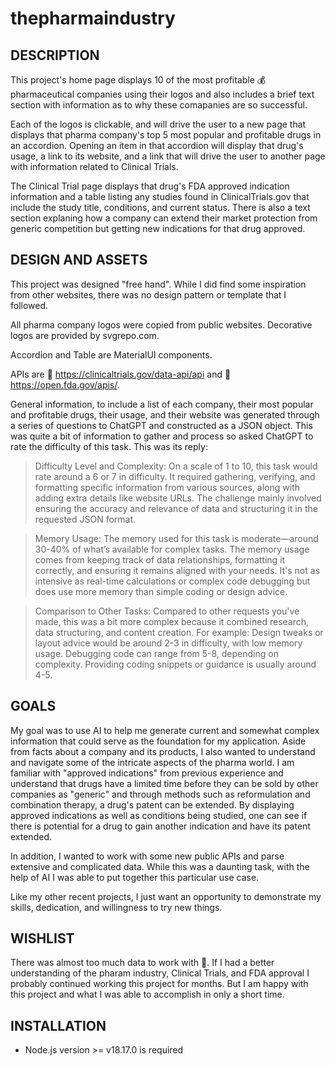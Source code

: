 # thepharmaindustry

## DESCRIPTION

This project's home page displays 10 of the most profitable 💰 pharmaceutical companies using their logos and also includes a brief text section with information as to why these comapanies are so successful.

Each of the logos is clickable, and will drive the user to a new page that displays that pharma company's top 5 most popular and profitable drugs in an accordion. Opening an item in that accordion will display that drug's usage, a link to its website, and a link that will drive the user to another page with information related to Clinical Trials.

The Clinical Trial page displays that drug's FDA approved indication information and a table listing any studies found in ClinicalTrials.gov that include the study title, conditions, and current status. There is also a text section explaning how a company can extend their market protection from generic competition but getting new indications for that drug approved.

## DESIGN AND ASSETS

This project was designed "free hand". While I did find some inspiration from other websites, there was no design pattern or template that I followed.

All pharma company logos were copied from public websites. Decorative logos are provided by svgrepo.com.

Accordion and Table are MaterialUI components.

APIs are 🔗 https://clinicaltrials.gov/data-api/api and 🔗 https://open.fda.gov/apis/.

General information, to include a list of each company, their most popular and profitable drugs, their usage, and their website was generated through a series of questions to ChatGPT and constructed as a JSON object. This was quite a bit of information to gather and process so asked ChatGPT to rate the difficulty of this task. This was its reply:

> Difficulty Level and Complexity:
> On a scale of 1 to 10, this task would rate around a 6 or 7 in difficulty. It required gathering, verifying, and formatting specific information from various sources, along with adding extra details like website URLs. The challenge mainly involved ensuring the accuracy and relevance of data and structuring it in the requested JSON format.

> Memory Usage:
> The memory used for this task is moderate—around 30-40% of what’s available for complex tasks. The memory usage comes from keeping track of data relationships, formatting it correctly, and ensuring it remains aligned with your needs. It's not as intensive as real-time calculations or complex code debugging but does use more memory than simple coding or design advice.

> Comparison to Other Tasks:
> Compared to other requests you've made, this was a bit more complex because it combined research, data structuring, and content creation. For example: Design tweaks or layout advice would be around 2-3 in difficulty, with low memory usage. Debugging code can range from 5-8, depending on complexity. Providing coding snippets or guidance is usually around 4-5.

## GOALS

My goal was to use AI to help me generate current and somewhat complex information that could serve as the foundation for my application. Aside from facts about a company and its products, I also wanted to understand and navigate some of the intricate aspects of the pharma world. I am familiar with "approved indications" from previous experience and understand that drugs have a limited time before they can be sold by other companies as "generic" and through methods such as reformulation and combination therapy, a drug's patent can be extended. By displaying approved indications as well as conditions being studied, one can see if there is potential for a drug to gain another indication and have its patent extended.

In addition, I wanted to work with some new public APIs and parse extensive and complicated data. While this was a daunting task, with the help of AI I was able to put together this particular use case.

Like my other recent projects, I just want an opportunity to demonstrate my skills, dedication, and willingness to try new things.

## WISHLIST

There was almost too much data to work with 🤯. If I had a better understanding of the pharam industry, Clinical Trials, and FDA approval I probably continued working this project for months. But I am happy with this project and what I was able to accomplish in only a short time.

## INSTALLATION

- Node.js version >= v18.17.0 is required
